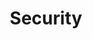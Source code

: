 ---
title: "Security"
description: "Managing access controls and certificates in FSM"
type: docs
weight: 14
---
